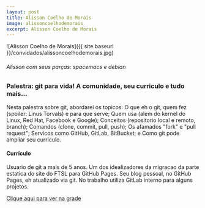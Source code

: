 ```yaml
---
layout: post
title: Alisson Coelho de Morais
image: alissoncoelhodemorais
excerpt: Alisson Coelho de Morais
---
```

![Alisson Coelho de Morais]({{ site.baseurl }}/convidados/alissoncoelhodemorais.jpg)

###### Alisson com seus parças: spacemacs e debian

### Palestra: git para vida! A comunidade, seu curriculo e tudo mais...

Nesta palestra sobre git, abordarei os topicos: O que eh o git, quem fez (spoiler: Linus Torvals) e para que serve; Quem usa (alem do kernel do Linux, Red Hat, Facebook e Google); Conceitos (repositorio local e remoto, branch); Comandos (clone, commit, pull, push); Os afamados "fork" e "pull request"; Servicos como GitHub, GitLab, BitBucket; e Como git pode ampliar seu curriculo.
 

#### Currículo
Usuario de git a mais de 5 anos. Um dos idealizadores da migracao da parte estatica do site do FTSL para GitHub Pages. Seu blog pessoal, no GitHub Pages, eh atualizado via git. No trabalho utiliza GitLab interno para alguns projetos.

[Clique aqui para ver na grade](http://sistema.ftsl.org.br/ftsl9/grade/detail.html?pid=226)

